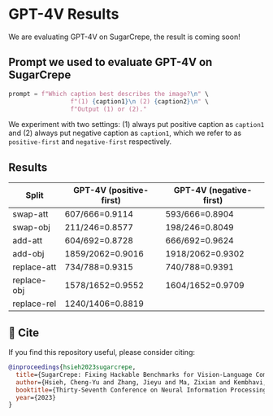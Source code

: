# GPT-4V Results

We are evaluating GPT-4V on SugarCrepe, the result is coming soon!

## Prompt we used to evaluate GPT-4V on SugarCrepe

```python
prompt = f"Which caption best describes the image?\n" \
                 f"(1) {caption1}\n (2) {caption2}\n" \
                 f"Output (1) or (2)."
```

We experiment with two settings: (1) always put positive caption as `caption1` and (2) always put negative caption as `caption1`, which we refer to as `positive-first` and `negative-first` respectively.

## Results

| Split     | GPT-4V (positive-first) | GPT-4V (negative-first) |
|---------|----------|----------|
| swap-att  | 607/666=0.9114 | 593/666=0.8904 |
| swap-obj | 211/246=0.8577 | 198/246=0.8049 |
| add-att | 604/692=0.8728 | 666/692=0.9624 |
| add-obj | 1859/2062=0.9016 | 1918/2062=0.9302 |
| replace-att | 734/788=0.9315 | 740/788=0.9391 |
| replace-obj | 1578/1652=0.9552 | 1604/1652=0.9709 |
| replace-rel | 1240/1406=0.8819 | |

## :paperclip: Cite
If you find this repository useful, please consider citing:
```bibtex
@inproceedings{hsieh2023sugarcrepe,
  title={SugarCrepe: Fixing Hackable Benchmarks for Vision-Language Compositionality},
  author={Hsieh, Cheng-Yu and Zhang, Jieyu and Ma, Zixian and Kembhavi, Aniruddha and Krishna, Ranjay},
  booktitle={Thirty-Seventh Conference on Neural Information Processing Systems Datasets and Benchmarks Track},
  year={2023}
}
```
